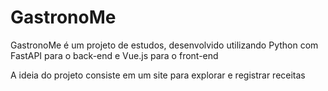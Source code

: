 # GastronoMe

GastronoMe é um projeto de estudos, desenvolvido utilizando Python com FastAPI para o back-end e Vue.js para o front-end

A ideia do projeto consiste em um site para explorar e registrar receitas
